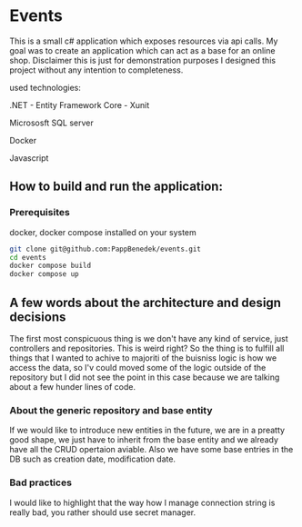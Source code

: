 # Events

This is a small c# application which exposes resources via api calls.
My goal was to create an application which can act as a base for an online shop.
Disclaimer this is just for demonstration purposes I designed this project without any intention to completeness.

used technologies:

.NET - Entity Framework Core - Xunit

Micrososft SQL server

Docker

Javascript

## How to build and run the application:
### Prerequisites
docker, docker compose installed on your system

```bash
git clone git@github.com:PappBenedek/events.git
cd events
docker compose build
docker compose up
```

## A few words about the architecture and design decisions
The first most conspicuous thing is we don't have any kind of service, just controllers and repositories. This is weird right?
So the thing is to fulfill all things that I wanted to achive to majoriti of the buisniss logic is how we access the data,
so I'v could moved some of the logic outside of the repository but I did not see the point in this case because we are talking about
a few hunder lines of code.
### About the generic repository and base entity
If we would like to introduce new entities in the future, we are in a preatty good shape,
we just have to inherit from the base entity and we already have all the CRUD opertaion aviable.
Also we have some base entries in the DB such as creation date, modification date.
### Bad practices
I would like to highlight that the way how I manage connection string is really bad, you rather should use secret manager.

